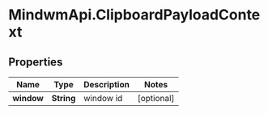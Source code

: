 # MindwmApi.ClipboardPayloadContext

## Properties

Name | Type | Description | Notes
------------ | ------------- | ------------- | -------------
**window** | **String** | window id | [optional] 


